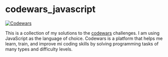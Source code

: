 # codewars_javascript

[![Codewars](https://www.codewars.com/users/pdaambrosio/badges/large)](https://www.codewars.com/users/pdaambrosio/badges/large)

This is a collection of my solutions to the [codewars](https://www.codewars.com/) challenges. I am using JavaScript as the language of choice.
Codewars is a platform that helps me learn, train, and improve mi coding skills by solving programming tasks of many types and difficulty levels. 

